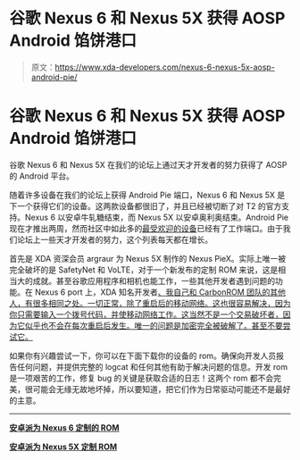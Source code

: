 # 谷歌 Nexus 6 和 Nexus 5X 获得 AOSP Android 馅饼港口

> 原文：<https://www.xda-developers.com/nexus-6-nexus-5x-aosp-android-pie/>

# 谷歌 Nexus 6 和 Nexus 5X 获得 AOSP Android 馅饼港口

谷歌 Nexus 6 和 Nexus 5X 在我们的论坛上通过天才开发者的努力获得了 AOSP 的 Android 平台。

随着许多设备在我们的论坛上获得 Android Pie 端口，Nexus 6 和 Nexus 5X 是下一个获得它们的设备。这两款设备都很旧了，并且已经被切断了对 T2 的官方支持。Nexus 6 以安卓牛轧糖结束，而 Nexus 5X 以安卓奥利奥结束。Android Pie 现在才推出两周，然而社区中如此多的[最受欢迎的设备](https://www.xda-developers.com/oneplus-one-oneplus-5-and-oneplus-5t-get-android-pie-ports/)已经有了工作端口。由于我们论坛上一些天才开发者的努力，这个列表每天都在增长。

首先是 XDA 资深会员 argraur 为 Nexus 5X 制作的 Nexus PieX。实际上唯一被完全破坏的是 SafetyNet 和 VoLTE，对于一个新发布的定制 ROM 来说，这是相当大的成就。甚至谷歌应用程序和相机也能工作，一些其他开发者遇到问题的功能。在 Nexus 6 port 上，XDA 知名开发者[、我自己和 CarbonROM 团队的其他人，有很多相同之处。一切正常，除了重启后的移动网络。这也很容易解决，因为你只需要输入一个拨号代码，并使移动网络工作。这当然不是一个交易破坏者，因为它似乎也不会在每次重启后发生。唯一的问题是加密完全被破解了。甚至不要尝试它。](https://forum.xda-developers.com/member.php?u=3816568)

如果你有兴趣尝试一下，你可以在下面下载你的设备的 rom。确保向开发人员报告任何问题，并提供完整的 logcat 和任何其他有助于解决问题的信息。开发 rom 是一项艰苦的工作，修复 bug 的关键是获取合适的日志！这两个 rom 都不会完美，很可能会无缘无故地坏掉，所以要知道，把它们作为日常驱动可能还不是最好的主意。

* * *

[**安卓派为 Nexus 6 定制的 ROM**](https://forum.xda-developers.com/nexus-6/orig-development/9-carbonbeta-cr-7-0-t3831917)

[**安卓派为 Nexus 5X 定制 ROM**](https://forum.xda-developers.com/nexus-5x/development/rom-android-source-project-t3827122)